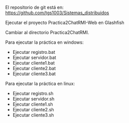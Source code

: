 El repositorio de git está en: 
https://github.com/tgs1003/Sistemas_distribuidos

Ejecutar el proyecto Practica2ChatRMI-Web en Glashfish

Cambiar al directorio Practica2ChatRMI.

Para ejecutar la práctica en windows:

 - Ejecutar registro.bat
 - Ejecutar servidor.bat
 - Ejecutar cliente1.bat
 - Ejecutar cliente2.bat
 - Ejecutar cliente3.bat

Para ejecutar la práctica en linux:

 - Ejecutar registro.sh
 - Ejecutar servidor.sh
 - Ejecutar cliente1.sh
 - Ejecutar cliente2.sh
 - Ejecutar cliente3.sh

